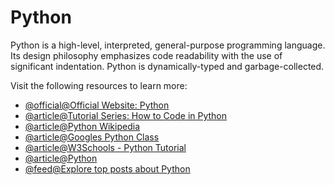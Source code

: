 # Python

Python is a high-level, interpreted, general-purpose programming language. Its design philosophy emphasizes code readability with the use of significant indentation. Python is dynamically-typed and garbage-collected.

Visit the following resources to learn more:

- [@official@Official Website: Python](https://www.python.org/)
- [@article@Tutorial Series: How to Code in Python](https://www.digitalocean.com/community/tutorials/how-to-write-your-first-python-3-program)
- [@article@Python Wikipedia](https://en.wikipedia.org/wiki/Python_\(programming_language\))
- [@article@Googles Python Class](https://developers.google.com/edu/python)
- [@article@W3Schools - Python Tutorial](https://www.w3schools.com/python)
- [@article@Python](https://www.kaggle.com/learn/python)
- [@feed@Explore top posts about Python](https://app.daily.dev/tags/python?ref=roadmapsh)
